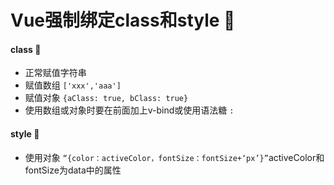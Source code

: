 # Vue强制绑定class和style :lion:

#### class :lion:

- 正常赋值字符串
- 赋值数组 `['xxx','aaa']`
- 赋值对象 `{aClass: true, bClass: true}`
- 使用数组或对象时要在前面加上v-bind或使用语法糖 `:`

#### style :lion:

- 使用对象 `“{color：activeColor，fontSize：fontSize+‘px’}”`activeColor和fontSize为data中的属性